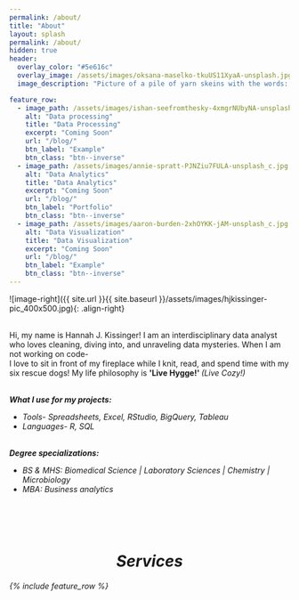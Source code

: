 ```yaml
---
permalink: /about/
title: "About"
layout: splash
permalink: /about/
hidden: true
header:
  overlay_color: "#5e616c"
  overlay_image: /assets/images/oksana-maselko-tkuUS11XyaA-unsplash.jpg
  image_description: "Picture of a pile of yarn skeins with the words: Data driven solutions, hand crafted insights." 

feature_row:
  - image_path: /assets/images/ishan-seefromthesky-4xmgrNUbyNA-unsplash_c.jpg
    alt: "Data processing"
    title: "Data Processing"
    excerpt: "Coming Soon"
    url: "/blog/"
    btn_label: "Example" 
    btn_class: "btn--inverse"
  - image_path: /assets/images/annie-spratt-PJNZiu7FULA-unsplash_c.jpg
    alt: "Data Analytics"
    title: "Data Analytics"
    excerpt: "Coming Soon"
    url: "/blog/"
    btn_label: "Portfolio" 
    btn_class: "btn--inverse"
  - image_path: /assets/images/aaron-burden-2xhOYKK-jAM-unsplash_c.jpg
    alt: "Data Visualization"
    title: "Data Visualization"
    excerpt: "Coming Soon"
    url: "/blog/"
    btn_label: "Example" 
    btn_class: "btn--inverse"
---
```


![image-right]({{ site.url }}{{ site.baseurl }}/assets/images/hjkissinger-pic_400x500.jpg){: .align-right}

<p><br>Hi, my name is Hannah J. Kissinger! I am an interdisciplinary data analyst who loves cleaning, diving into, and unraveling data mysteries. When I am not working on code- <br> I love to sit in front of my fireplace while I knit, read, and spend time with my six rescue dogs! My life philosophy is <strong>'Live Hygge!' </strong><em>(Live Cozy!)<em><br></p>
<p><br><em><strong>What I use for my projects:</strong></em></p>
<ul>
  <li>Tools- Spreadsheets, Excel, RStudio, BigQuery, Tableau</li>
  <li>Languages- R, SQL</li>
</ul>
<p><br><em><strong>Degree specializations:</strong></em></p>
<ul>
  <li>BS & MHS: Biomedical Science | Laboratory Sciences | Chemistry | Microbiology</li>
  <li>MBA: Business analytics</li>
</ul>
<br><br><br>

<h1 style="text-align: center;">Services</h1>
{% include feature_row %}

